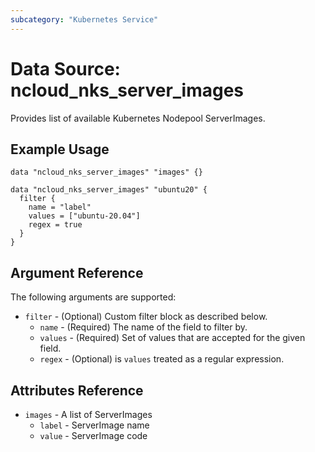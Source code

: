 ```yaml
---
subcategory: "Kubernetes Service"
---
```



# Data Source: ncloud_nks_server_images

Provides list of available Kubernetes Nodepool ServerImages.

## Example Usage

```hcl
data "ncloud_nks_server_images" "images" {}

data "ncloud_nks_server_images" "ubuntu20" {
  filter {
    name = "label"
    values = ["ubuntu-20.04"]
    regex = true
  }
}

```

## Argument Reference

The following arguments are supported:

* `filter` - (Optional) Custom filter block as described below.
  * `name` - (Required) The name of the field to filter by.
  * `values` - (Required) Set of values that are accepted for the given field.
  * `regex` - (Optional) is `values` treated as a regular expression.

## Attributes Reference

* `images` - A list of ServerImages
  * `label` - ServerImage name
  * `value` - ServerImage code
